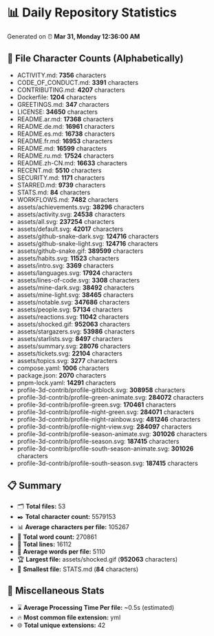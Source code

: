 # 📊 Daily Repository Statistics
Generated on ⏰ **Mar 31, Monday 12:36:00 AM**

## 📂 File Character Counts (Alphabetically)
- ACTIVITY.md: **7356** characters
- CODE_OF_CONDUCT.md: **3391** characters
- CONTRIBUTING.md: **4207** characters
- Dockerfile: **1204** characters
- GREETINGS.md: **347** characters
- LICENSE: **34650** characters
- README.ar.md: **17368** characters
- README.de.md: **16961** characters
- README.es.md: **16738** characters
- README.fr.md: **16953** characters
- README.md: **16599** characters
- README.ru.md: **17524** characters
- README.zh-CN.md: **16633** characters
- RECENT.md: **5510** characters
- SECURITY.md: **1171** characters
- STARRED.md: **9739** characters
- STATS.md: **84** characters
- WORKFLOWS.md: **7482** characters
- assets/achievements.svg: **38296** characters
- assets/activity.svg: **24538** characters
- assets/all.svg: **237254** characters
- assets/default.svg: **42017** characters
- assets/github-snake-dark.svg: **124716** characters
- assets/github-snake-light.svg: **124716** characters
- assets/github-snake.gif: **389599** characters
- assets/habits.svg: **11523** characters
- assets/intro.svg: **3369** characters
- assets/languages.svg: **17924** characters
- assets/lines-of-code.svg: **3308** characters
- assets/mine-dark.svg: **38492** characters
- assets/mine-light.svg: **38465** characters
- assets/notable.svg: **347686** characters
- assets/people.svg: **57134** characters
- assets/reactions.svg: **11042** characters
- assets/shocked.gif: **952063** characters
- assets/stargazers.svg: **53986** characters
- assets/starlists.svg: **8497** characters
- assets/summary.svg: **28076** characters
- assets/tickets.svg: **22104** characters
- assets/topics.svg: **3277** characters
- compose.yaml: **1006** characters
- package.json: **2070** characters
- pnpm-lock.yaml: **14291** characters
- profile-3d-contrib/profile-gitblock.svg: **308958** characters
- profile-3d-contrib/profile-green-animate.svg: **284072** characters
- profile-3d-contrib/profile-green.svg: **170461** characters
- profile-3d-contrib/profile-night-green.svg: **284071** characters
- profile-3d-contrib/profile-night-rainbow.svg: **481246** characters
- profile-3d-contrib/profile-night-view.svg: **284097** characters
- profile-3d-contrib/profile-season-animate.svg: **301026** characters
- profile-3d-contrib/profile-season.svg: **187415** characters
- profile-3d-contrib/profile-south-season-animate.svg: **301026** characters
- profile-3d-contrib/profile-south-season.svg: **187415** characters

## 📋 Summary
- 🗂️ **Total files:** 53
- ✒️ **Total character count:** 5579153
- 📊 **Average characters per file:** 105267
- 📝 **Total word count:** 270861
- 🧾 **Total lines:** 16112
- 📐 **Average words per file:** 5110
- 🏆 **Largest file:** assets/shocked.gif (**952063** characters)
- 🥉 **Smallest file:** STATS.md (**84** characters)

## 🌟 Miscellaneous Stats
- ⌛ **Average Processing Time Per file:** ~0.5s (estimated)
- 🔥 **Most common file extension:** yml
- 🌐 **Total unique extensions:** 42
